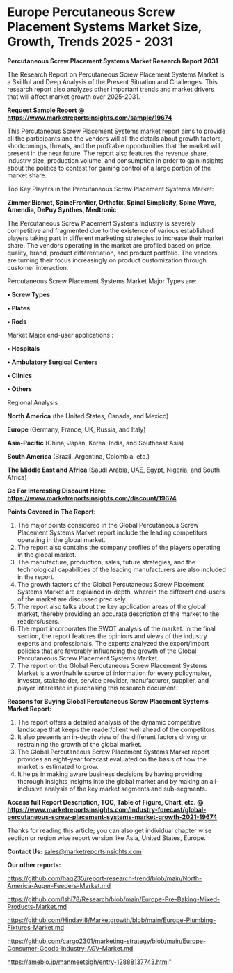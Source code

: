 # Europe Percutaneous Screw Placement Systems Market Size, Growth, Trends 2025 - 2031

<strong>Percutaneous Screw Placement Systems Market Research Report 2031</strong>

The Research Report on Percutaneous Screw Placement Systems Market is a Skillful and Deep Analysis of the Present Situation and Challenges. This research report also analyzes other important trends and market drivers that will affect market growth over 2025-2031.

<strong>Request Sample Report @ <a href=https://www.marketreportsinsights.com/sample/19674>https://www.marketreportsinsights.com/sample/19674</a></strong>

This Percutaneous Screw Placement Systems market report aims to provide all the participants and the vendors will all the details about growth factors, shortcomings, threats, and the profitable opportunities that the market will present in the near future. The report also features the revenue share, industry size, production volume, and consumption in order to gain insights about the politics to contest for gaining control of a large portion of the market share.

Top Key Players in the Percutaneous Screw Placement Systems Market:

<strong>Zimmer Biomet, SpineFrontier, Orthofix, Spinal Simplicity, Spine Wave, Amendia, DePuy Synthes, Medtronic</strong>

The Percutaneous Screw Placement Systems Industry is severely competitive and fragmented due to the existence of various established players taking part in different marketing strategies to increase their market share. The vendors operating in the market are profiled based on price, quality, brand, product differentiation, and product portfolio. The vendors are turning their focus increasingly on product customization through customer interaction.

Percutaneous Screw Placement Systems Market Major Types are:

<strong>• Screw Types

• Plates

• Rods</strong>

Market Major end-user applications :

<strong>• Hospitals

• Ambulatory Surgical Centers

• Clinics

• Others</strong>

Regional Analysis

</u><strong><b>North America</b></strong> (the United States, Canada, and Mexico)

<strong><b>Europe </b></strong>(Germany, France, UK, Russia, and Italy)

<strong><b>Asia-Pacific</b></strong> (China, Japan, Korea, India, and Southeast Asia)

<strong><b>South America</b></strong> (Brazil, Argentina, Colombia, etc.)

<strong><b>The Middle East and Africa</b></strong> (Saudi Arabia, UAE, Egypt, Nigeria, and South Africa)

<strong>Go For Interesting Discount Here: <a href=https://www.marketreportsinsights.com/discount/19674>https://www.marketreportsinsights.com/discount/19674</a></strong>

<strong>Points Covered in The Report:</strong>
<ol>
  <li>The major points considered in the Global Percutaneous Screw Placement Systems Market report include the leading competitors operating in the global market.</li>
  <li>The report also contains the company profiles of the players operating in the global market.</li>
  <li>The manufacture, production, sales, future strategies, and the technological capabilities of the leading manufacturers are also included in the report.</li>
  <li>The growth factors of the Global Percutaneous Screw Placement Systems Market are explained in-depth, wherein the different end-users of the market are discussed precisely.</li>
  <li>The report also talks about the key application areas of the global market, thereby providing an accurate description of the market to the readers/users.</li>
  <li>The report incorporates the SWOT analysis of the market. In the final section, the report features the opinions and views of the industry experts and professionals. The experts analyzed the export/import policies that are favorably influencing the growth of the Global Percutaneous Screw Placement Systems Market.</li>
  <li>The report on the Global Percutaneous Screw Placement Systems Market is a worthwhile source of information for every policymaker, investor, stakeholder, service provider, manufacturer, supplier, and player interested in purchasing this research document.</li>
</ol>
<strong>Reasons for Buying Global Percutaneous Screw Placement Systems Market Report:</strong>

<ol>
  <li>The report offers a detailed analysis of the dynamic competitive landscape that keeps the reader/client well ahead of the competitors.</li>
  <li>It also presents an in-depth view of the different factors driving or restraining the growth of the global market.</li>
  <li>The Global Percutaneous Screw Placement Systems Market report provides an eight-year forecast evaluated on the basis of how the market is estimated to grow.</li>
  <li>It helps in making aware business decisions by having providing thorough insights insights into the global market and by making an all-inclusive analysis of the key market segments and sub-segments.</li>
</ol>
<strong>Access full Report Description, TOC, Table of Figure, Chart, etc. @ <a href=https://www.marketreportsinsights.com/industry-forecast/global-percutaneous-screw-placement-systems-market-growth-2021-19674>https://www.marketreportsinsights.com/industry-forecast/global-percutaneous-screw-placement-systems-market-growth-2021-19674</a></strong>


Thanks for reading this article; you can also get individual chapter wise section or region wise report version like Asia, United States, Europe.

<strong>Contact Us:</strong>
sales@marketreportsinsights.com

<strong>Our other reports:</strong>

<a href=https://github.com/haq235/report-research-trend/blob/main/North-America-Auger-Feeders-Market.md>https://github.com/haq235/report-research-trend/blob/main/North-America-Auger-Feeders-Market.md</a>

<a href=https://github.com/Ishi78/Research/blob/main/Europe-Pre-Baking-Mixed-Products-Market.md>https://github.com/Ishi78/Research/blob/main/Europe-Pre-Baking-Mixed-Products-Market.md</a>

<a href=https://github.com/Hindavi8/Marketgrowth/blob/main/Europe-Plumbing-Fixtures-Market.md>https://github.com/Hindavi8/Marketgrowth/blob/main/Europe-Plumbing-Fixtures-Market.md</a>

<a href=https://github.com/cargo2301/marketing-strategy/blob/main/Europe-Consumer-Goods-Industry-AGV-Market.md>https://github.com/cargo2301/marketing-strategy/blob/main/Europe-Consumer-Goods-Industry-AGV-Market.md</a>

<a href=https://ameblo.jp/manmeetsigh/entry-12888137743.html>https://ameblo.jp/manmeetsigh/entry-12888137743.html</a>"
